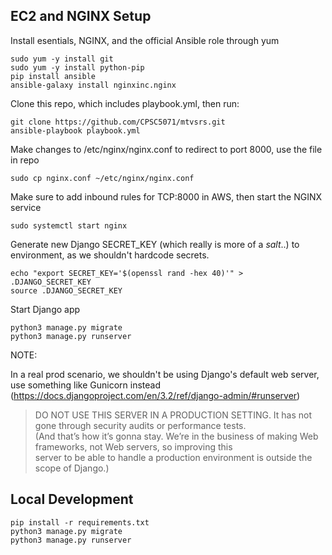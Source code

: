 ## EC2 and NGINX Setup 

Install esentials, NGINX, and the official Ansible role through yum 

```
sudo yum -y install git
sudo yum -y install python-pip
pip install ansible 
ansible-galaxy install nginxinc.nginx
```

Clone this repo, which includes playbook.yml, then run: 

```
git clone https://github.com/CPSC5071/mtvsrs.git
ansible-playbook playbook.yml
```

Make changes to /etc/nginx/nginx.conf to redirect to port 8000, use the file in repo 

```
sudo cp nginx.conf ~/etc/nginx/nginx.conf
```

Make sure to add inbound rules for TCP:8000 in AWS, then start the NGINX service 

```
sudo systemctl start nginx
```

Generate new Django SECRET_KEY (which really is more of a *salt*..) to environment, as we shouldn't hardcode secrets.

```
echo "export SECRET_KEY='$(openssl rand -hex 40)'" > .DJANGO_SECRET_KEY
source .DJANGO_SECRET_KEY
```

Start Django app 

```
python3 manage.py migrate
python3 manage.py runserver
```

NOTE: 

In a real prod scenario, we shouldn't be using Django's default web server, use something like Gunicorn instead (https://docs.djangoproject.com/en/3.2/ref/django-admin/#runserver)

> DO NOT USE THIS SERVER IN A PRODUCTION SETTING. It has not gone through security audits or performance tests.\
(And that’s how it’s gonna stay. We’re in the business of making Web frameworks, not Web servers, so improving this\
server to be able to handle a production environment is outside the scope of Django.)

## Local Development 

```
pip install -r requirements.txt
python3 manage.py migrate
python3 manage.py runserver
```
